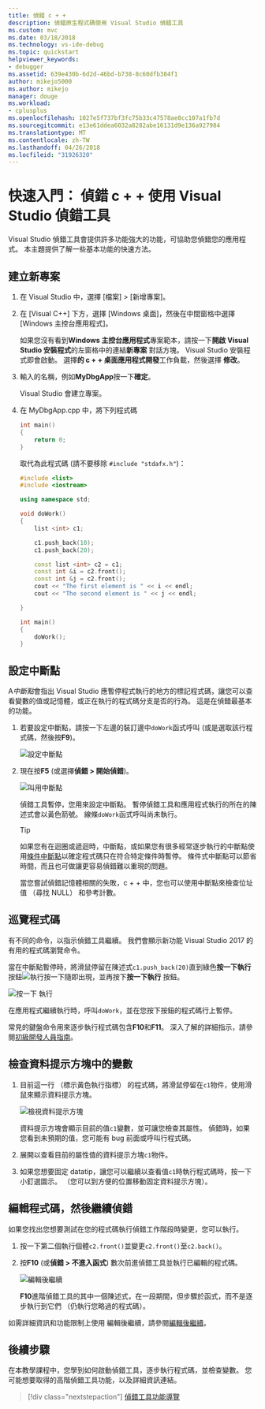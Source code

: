 ```yaml
---
title: 偵錯 c + +
description: 偵錯原生程式碼使用 Visual Studio 偵錯工具
ms.custom: mvc
ms.date: 03/18/2018
ms.technology: vs-ide-debug
ms.topic: quickstart
helpviewer_keywords:
- debugger
ms.assetid: 639e430b-6d2d-46bd-b738-8c60dfb384f1
author: mikejo5000
ms.author: mikejo
manager: douge
ms.workload:
- cplusplus
ms.openlocfilehash: 1027e5f737bf3fc75b33c47578ae0cc107a1fb7d
ms.sourcegitcommit: e13e61ddea6032a8282abe16131d9e136a927984
ms.translationtype: MT
ms.contentlocale: zh-TW
ms.lasthandoff: 04/26/2018
ms.locfileid: "31926320"
---
```

# <a name="quickstart-debug-with-c-using-the-visual-studio-debugger"></a>快速入門： 偵錯 c + + 使用 Visual Studio 偵錯工具

Visual Studio 偵錯工具會提供許多功能強大的功能，可協助您偵錯您的應用程式。 本主題提供了解一些基本功能的快速方法。

## <a name="create-a-new-project"></a>建立新專案 

1. 在 Visual Studio 中，選擇 [檔案] > [新增專案]。

2. 在 [Visual C++] 下方，選擇 [Windows 桌面]，然後在中間窗格中選擇 [Windows 主控台應用程式]。

    如果您沒有看到**Windows 主控台應用程式**專案範本，請按一下**開啟 Visual Studio 安裝程式**的左窗格中的連結**新專案** 對話方塊。 Visual Studio 安裝程式即會啟動。 選擇**的 c + + 桌面應用程式開發**工作負載，然後選擇 **修改**。

3. 輸入的名稱，例如**MyDbgApp**按一下**確定**。

    Visual Studio 會建立專案。

4. 在 MyDbgApp.cpp 中，將下列程式碼

    ```c++
    int main()
    {
        return 0;
    }
    ```

    取代為此程式碼 (請不要移除 `#include "stdafx.h"`)：

    ```c++
    #include <list>  
    #include <iostream>

    using namespace std;

    void doWork()
    {
        list <int> c1;

        c1.push_back(10);
        c1.push_back(20);

        const list <int> c2 = c1;
        const int &i = c2.front();
        const int &j = c2.front();
        cout << "The first element is " << i << endl;
        cout << "The second element is " << j << endl;

    }

    int main()
    {
        doWork();
    }
    ```

## <a name="set-a-breakpoint"></a>設定中斷點

A*中斷點*會指出 Visual Studio 應暫停程式執行的地方的標記程式碼，讓您可以查看變數的值或記憶體，或正在執行的程式碼分支是否的行為。 這是在偵錯最基本的功能。

1. 若要設定中斷點，請按一下左邊的裝訂邊中`doWork`函式呼叫 (或是選取該行程式碼，然後按**F9**)。

    ![設定中斷點](../debugger/media/dbg-qs-set-breakpoint.png "設定中斷點")

2. 現在按**F5** (或選擇**偵錯 > 開始偵錯**)。

    ![叫用中斷點](../debugger/media/dbg-qs-hit-breakpoint.png "叫用中斷點")

    偵錯工具暫停，您用來設定中斷點。 暫停偵錯工具和應用程式執行的所在的陳述式會以黃色箭號。 線條`doWork`函式呼叫尚未執行。

    > [!TIP]
    > 如果您有在迴圈或遞迴時，中斷點，或如果您有很多經常逐步執行的中斷點使用[條件中斷點](../debugger/using-breakpoints.md#BKMK_Specify_a_breakpoint_condition_using_a_code_expression)以確定程式碼只在符合特定條件時暫停。 條件式中斷點可以節省時間，而且也可做讓更容易偵錯難以重現的問題。

    當您嘗試偵錯記憶體相關的失敗，c + + 中，您也可以使用中斷點來檢查位址值 （尋找 NULL） 和參考計數。 

## <a name="navigate-code"></a>巡覽程式碼

有不同的命令，以指示偵錯工具繼續。 我們會顯示新功能 Visual Studio 2017 的有用的程式碼瀏覽命令。

當在中斷點暫停時，將滑鼠停留在陳述式`c1.push_back(20)`直到綠色**按一下執行**按鈕![執行按一下](../debugger/media/dbg-tour-run-to-click.png "RunToClick")隨即出現，並再按下**按一下執行** 按鈕。

![按一下 執行](../debugger/media/dbg-qs-run-to-click.png "執行，按一下")

在應用程式繼續執行時，呼叫`doWork`，並在您按下按鈕的程式碼行上暫停。

常見的鍵盤命令用來逐步執行程式碼包含**F10**和**F11**。 深入了解的詳細指示，請參閱[初級開發人員指南](../debugger/getting-started-with-the-debugger.md)。

## <a name="inspect-variables-in-a-datatip"></a>檢查資料提示方塊中的變數

1. 目前這一行 （標示黃色執行指標） 的程式碼，將滑鼠停留在`c1`物件，使用滑鼠來顯示資料提示方塊。

    ![檢視資料提示方塊](../debugger/media/dbg-qs-data-tip.png "檢視資料提示方塊")

    資料提示方塊會顯示目前的值`c1`變數，並可讓您檢查其屬性。 偵錯時，如果您看到未預期的值，您可能有 bug 前面或呼叫行程式碼。 

2. 展開以查看目前的屬性值的資料提示方塊`c1`物件。

3. 如果您想要固定 datatip，讓您可以繼續以查看值`c1`時執行程式碼時，按一下 小釘選圖示。 （您可以到方便的位置移動固定資料提示方塊）。

## <a name="edit-code-and-continue-debugging"></a>編輯程式碼，然後繼續偵錯

如果您找出您想要測試在您的程式碼執行偵錯工作階段時變更，您可以執行。

1. 按一下第二個執行個體`c2.front()`並變更`c2.front()`至`c2.back()`。

2. 按**F10** (或**偵錯 > 不進入函式**) 數次前進偵錯工具並執行已編輯的程式碼。

    ![編輯後繼續](../debugger/media/dbg-qs-edit-and-continue.gif "編輯後繼續")

    **F10**進階偵錯工具的其中一個陳述式，在一段期間，但步驟於函式，而不是逐步執行到它們 （仍執行您略過的程式碼）。

如需詳細資訊和功能限制上使用 編輯後繼續，請參閱[編輯後繼續](../debugger/edit-and-continue.md)。

## <a name="next-steps"></a>後續步驟

在本教學課程中，您學到如何啟動偵錯工具，逐步執行程式碼，並檢查變數。 您可能想要取得的高階偵錯工具功能，以及詳細資訊連結。

> [!div class="nextstepaction"]
> [偵錯工具功能導覽](../debugger/debugger-feature-tour.md)
